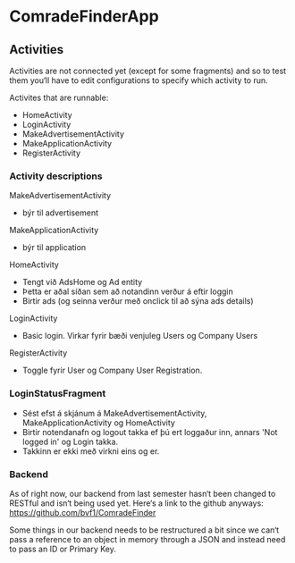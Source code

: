 # ComradeFinderApp

## Activities
Activities are not connected yet (except for some fragments) and so to test them you‘ll have to edit configurations to specify which activity to run. 

Activites that are runnable:
 - HomeActivity
 - LoginActivity
 - MakeAdvertisementActivity
 - MakeApplicationActivity
 - RegisterActivity

### Activity descriptions
MakeAdvertisementActivity 
  - býr til advertisement

MakeApplicationActivity 
  - býr til application

HomeActivity
  - Tengt við AdsHome og Ad entity
  - Þetta er aðal síðan sem að notandinn verður á eftir loggin
  - Birtir ads (og seinna verður með onclick til að sýna ads details)

LoginActivity
  - Basic login. Virkar fyrir bæði venjuleg Users og Company Users

RegisterActivity
  - Toggle fyrir User og Company User Registration.


### LoginStatusFragment
  - Sést efst á skjánum á MakeAdvertisementActivity, MakeApplicationActivity og HomeActivity
  - Birtir notendanafn og logout takka ef þú ert loggaður inn, annars 'Not logged in' og Login takka.
  - Takkinn er ekki með virkni eins og er.


### Backend

As of right now, our backend from last semester hasn‘t been changed to RESTful and isn‘t being used yet. Here‘s a link to the github anyways: https://github.com/bvf1/ComradeFinder

Some things in our backend needs to be restructured a bit since we can‘t pass a reference to an object in memory through a JSON and instead need to pass an ID or Primary Key.
